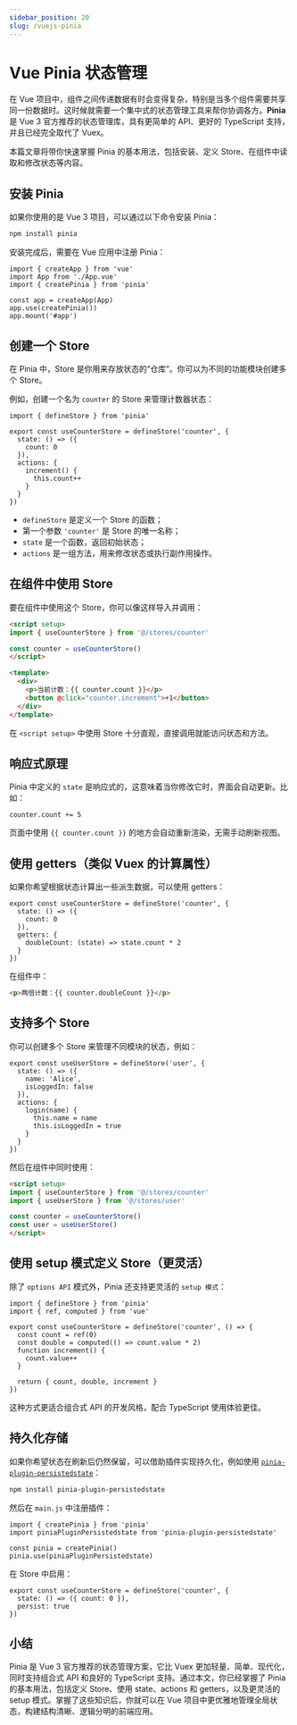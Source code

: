```yaml
---
sidebar_position: 20
slug: /vuejs-pinia
---
```


# Vue Pinia 状态管理

在 Vue 项目中，组件之间传递数据有时会变得复杂，特别是当多个组件需要共享同一份数据时。这时候就需要一个集中式的状态管理工具来帮你协调各方。**Pinia** 是 Vue 3 官方推荐的状态管理库，具有更简单的 API、更好的 TypeScript 支持，并且已经完全取代了 Vuex。

本篇文章将带你快速掌握 Pinia 的基本用法，包括安装、定义 Store、在组件中读取和修改状态等内容。



## 安装 Pinia

如果你使用的是 Vue 3 项目，可以通过以下命令安装 Pinia：

```bash
npm install pinia
```

安装完成后，需要在 Vue 应用中注册 Pinia：

```tsx showLineNumbers title="main.js 或 main.ts"
import { createApp } from 'vue'
import App from './App.vue'
import { createPinia } from 'pinia'

const app = createApp(App)
app.use(createPinia())
app.mount('#app')
```



## 创建一个 Store

在 Pinia 中，Store 是你用来存放状态的“仓库”。你可以为不同的功能模块创建多个 Store。

例如，创建一个名为 `counter` 的 Store 来管理计数器状态：

```tsx showLineNumbers title="stores/counter.js"
import { defineStore } from 'pinia'

export const useCounterStore = defineStore('counter', {
  state: () => ({
    count: 0
  }),
  actions: {
    increment() {
      this.count++
    }
  }
})
```

- `defineStore` 是定义一个 Store 的函数；
- 第一个参数 `'counter'` 是 Store 的唯一名称；
- `state` 是一个函数，返回初始状态；
- `actions` 是一组方法，用来修改状态或执行副作用操作。



## 在组件中使用 Store

要在组件中使用这个 Store，你可以像这样导入并调用：

```html showLineNumbers
<script setup>
import { useCounterStore } from '@/stores/counter'

const counter = useCounterStore()
</script>

<template>
  <div>
    <p>当前计数：{{ counter.count }}</p>
    <button @click="counter.increment">+1</button>
  </div>
</template>
```

在 `<script setup>` 中使用 Store 十分直观，直接调用就能访问状态和方法。



## 响应式原理

Pinia 中定义的 `state` 是响应式的，这意味着当你修改它时，界面会自动更新。比如：

```tsx showLineNumbers
counter.count += 5
```

页面中使用 `{{ counter.count }}` 的地方会自动重新渲染，无需手动刷新视图。



## 使用 getters（类似 Vuex 的计算属性）

如果你希望根据状态计算出一些派生数据，可以使用 getters：

```tsx showLineNumbers title="stores/counter.js"
export const useCounterStore = defineStore('counter', {
  state: () => ({
    count: 0
  }),
  getters: {
    doubleCount: (state) => state.count * 2
  }
})
```

在组件中：

```html showLineNumbers
<p>两倍计数：{{ counter.doubleCount }}</p>
```



## 支持多个 Store

你可以创建多个 Store 来管理不同模块的状态，例如：

```tsx showLineNumbers title="stores/user.js"
export const useUserStore = defineStore('user', {
  state: () => ({
    name: 'Alice',
    isLoggedIn: false
  }),
  actions: {
    login(name) {
      this.name = name
      this.isLoggedIn = true
    }
  }
})
```

然后在组件中同时使用：

```html showLineNumbers
<script setup>
import { useCounterStore } from '@/stores/counter'
import { useUserStore } from '@/stores/user'

const counter = useCounterStore()
const user = useUserStore()
</script>
```



## 使用 setup 模式定义 Store（更灵活）

除了 `options API` 模式外，Pinia 还支持更灵活的 `setup 模式`：

```tsx showLineNumbers title="stores/counter.js"
import { defineStore } from 'pinia'
import { ref, computed } from 'vue'

export const useCounterStore = defineStore('counter', () => {
  const count = ref(0)
  const double = computed(() => count.value * 2)
  function increment() {
    count.value++
  }

  return { count, double, increment }
})
```

这种方式更适合组合式 API 的开发风格，配合 TypeScript 使用体验更佳。



## 持久化存储

如果你希望状态在刷新后仍然保留，可以借助插件实现持久化，例如使用 [`pinia-plugin-persistedstate`](https://github.com/prazdevs/pinia-plugin-persistedstate)：

```bash
npm install pinia-plugin-persistedstate
```

然后在 `main.js` 中注册插件：

```tsx showLineNumbers
import { createPinia } from 'pinia'
import piniaPluginPersistedstate from 'pinia-plugin-persistedstate'

const pinia = createPinia()
pinia.use(piniaPluginPersistedstate)
```

在 Store 中启用：

```tsx showLineNumbers
export const useCounterStore = defineStore('counter', {
  state: () => ({ count: 0 }),
  persist: true
})
```



## 小结

Pinia 是 Vue 3 官方推荐的状态管理方案，它比 Vuex 更加轻量、简单、现代化，同时支持组合式 API 和良好的 TypeScript 支持。通过本文，你已经掌握了 Pinia 的基本用法，包括定义 Store、使用 state、actions 和 getters，以及更灵活的 setup 模式。掌握了这些知识后，你就可以在 Vue 项目中更优雅地管理全局状态，构建结构清晰、逻辑分明的前端应用。

